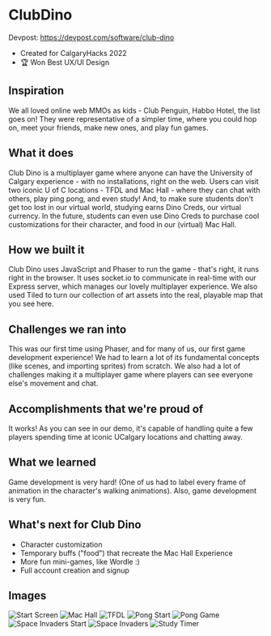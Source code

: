 # ClubDino
Devpost: https://devpost.com/software/club-dino
- Created for CalgaryHacks 2022  
- :trophy: Won Best UX/UI Design    
## Inspiration
We all loved online web MMOs as kids - Club Penguin, Habbo Hotel, the list goes on! They were representative of a simpler time, where you could hop on, meet your friends, make new ones, and play fun games. 

## What it does
Club Dino is a multiplayer game where anyone can have the University of Calgary experience - with no installations, right on the web. Users can visit two iconic U of C locations - TFDL and Mac Hall - where they can chat with others, play ping pong, and even study! And, to make sure students don't get too lost in our virtual world, studying earns Dino Creds, our virtual currency. In the future, students can even use Dino Creds to purchase cool customizations for their character, and food in our (virtual) Mac Hall.

## How we built it
Club Dino uses JavaScript and Phaser to run the game - that's right, it runs right in the browser. It uses socket.io to communicate in real-time with our Express server, which manages our lovely multiplayer experience. We also used Tiled to turn our collection of art assets into the real, playable map that you see here. 

## Challenges we ran into
This was our first time using Phaser, and for many of us, our first game development experience! We had to learn a lot of its fundamental concepts (like scenes, and importing sprites) from scratch. We also had a lot of challenges making it a multiplayer game where players can see everyone else's movement and chat.

## Accomplishments that we're proud of
It works! As you can see in our demo, it's capable of handling quite a few players spending time at iconic UCalgary locations and chatting away.

## What we learned
Game development is very hard! (One of us had to label every frame of animation in the character's walking animations). Also, game development is very fun.

## What's next for Club Dino
- Character customization
- Temporary buffs ("food") that recreate the Mac Hall Experience
- More fun mini-games, like Wordle :)
- Full account creation and signup  
  
## Images  
![Start Screen](https://github.com/JeremyOlea/ClubDino/blob/main/public/assets/screenshots/ClubDinoStart.PNG)
![Mac Hall](https://github.com/JeremyOlea/ClubDino/blob/main/public/assets/screenshots/DinoClub_MacHall.PNG)
![TFDL](https://github.com/JeremyOlea/ClubDino/blob/main/public/assets/screenshots/ClubDinoStart.PNG)
![Pong Start](https://github.com/JeremyOlea/ClubDino/blob/main/public/assets/screenshots/DinoClub_PongStart.PNG)
![Pong Game](https://github.com/JeremyOlea/ClubDino/blob/main/public/assets/screenshots/DinoClub_Pong.PNG)
![Space Invaders Start](https://github.com/JeremyOlea/ClubDino/blob/main/public/assets/screenshots/DinoClub_SpaceStart.PNG)
![Space Invaders](https://github.com/JeremyOlea/ClubDino/blob/main/public/assets/screenshots/DinoClub_Space.PNG)
![Study Timer](https://github.com/JeremyOlea/ClubDino/blob/main/public/assets/screenshots/DinoClub_Study.PNG)
